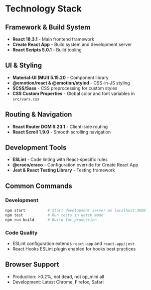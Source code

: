 # Technology Stack

## Framework & Build System
- **React 18.3.1** - Main frontend framework
- **Create React App** - Build system and development server
- **React Scripts 5.0.1** - Build tooling

## UI & Styling
- **Material-UI (MUI) 5.15.20** - Component library
- **@emotion/react & @emotion/styled** - CSS-in-JS styling
- **SCSS/Sass** - CSS preprocessing for custom styles
- **CSS Custom Properties** - Global color and font variables in `src/vars.css`

## Routing & Navigation
- **React Router DOM 6.23.1** - Client-side routing
- **React Scroll 1.9.0** - Smooth scrolling navigation

## Development Tools
- **ESLint** - Code linting with React-specific rules
- **@craco/craco** - Configuration override for Create React App
- **Jest & React Testing Library** - Testing framework

## Common Commands

### Development
```bash
npm start          # Start development server on localhost:3000
npm test           # Run tests in watch mode
npm run build      # Build for production
```

### Code Quality
- ESLint configuration extends `react-app` and `react-app/jest`
- React Hooks ESLint plugin enabled for hooks best practices

## Browser Support
- Production: >0.2%, not dead, not op_mini all
- Development: Latest Chrome, Firefox, Safari